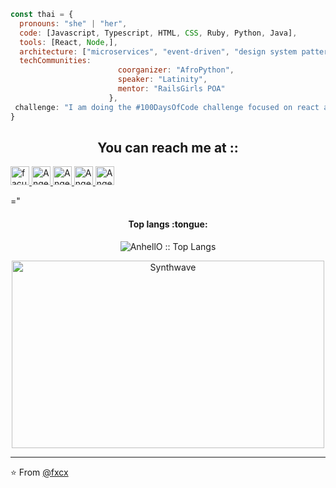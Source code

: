 ```javascript
const thai = {
  pronouns: "she" | "her",
  code: [Javascript, Typescript, HTML, CSS, Ruby, Python, Java],
  tools: [React, Node,],
  architecture: ["microservices", "event-driven", "design system pattern"],
  techCommunities: 
                        coorganizer: "AfroPython",
                        speaker: "Latinity",
                        mentor: "RailsGirls POA"
                      },
 challenge: "I am doing the #100DaysOfCode challenge focused on react and typescript"
}
```
<h2 align="center">You can reach me at ::</h2>



  <a href="https://www.linkedin.com/in/facundoburgos96/">
    <img src="https://www.vectorlogo.zone/logos/linkedin/linkedin-icon.svg" alt="facundo burgos's LinkedIn Profile" height="30" width="30">
  </a>

  <a href="https://stackoverflow.com/users/2946413/angel-santiago-jaime-zavala?tab=profile">
    <img src="https://www.vectorlogo.zone/logos/stackoverflow/stackoverflow-icon.svg" alt="Angel Santiago Jaime Zavala's Stack Overflow Profile" height="30" width="30">
  </a>

  <a href="https://stackexchange.com/users/3525056/angel-santiago-jaime-zavala">
    <img src="https://www.vectorlogo.zone/logos/stackexchange/stackexchange-icon.svg" alt="Angel Santiago Jaime Zavala's Stack Exchange Profile" height="30" width="30">
  </a>

  <a href="https://stackshare.io/anhello">
    <img src="https://cdn.worldvectorlogo.com/logos/stackshare.svg" alt="Angel Santiago Jaime Zavala's StackShare Profile" height="30" width="30">
  </a>
  
  <a href="https://gitlab.com/AnhellO">
    <img src="https://www.vectorlogo.zone/logos/gitlab/gitlab-icon.svg" alt="Angel Santiago Jaime Zavala's GitLab Profile" height="30" width="30">
  </a>
  

  ="


<h4 align="center">Top langs :tongue:</h4>

<p align="center"><img src="https://github-readme-stats.vercel.app/api/top-langs/?username=fxcx&langs_count=10&theme=tokyonight&layout=compact" alt="AnhellO :: Top Langs" /></p>

<p align="center"><img src="https://thumbs.gfycat.com/GoodnaturedFondGaur-size_restricted.gif" alt="Synthwave" height="300" width="500"></p>


---

⭐️ From [@fxcx](https://github.com/fxcx)
